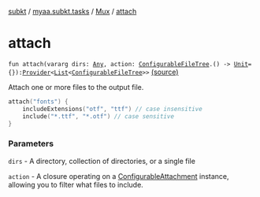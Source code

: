 [subkt](../../index.md) / [myaa.subkt.tasks](../index.md) / [Mux](index.md) / [attach](./attach.md)

# attach

`fun attach(vararg dirs: `[`Any`](https://kotlinlang.org/api/latest/jvm/stdlib/kotlin/-any/index.html)`, action: `[`ConfigurableFileTree`](https://docs.gradle.org/current/javadoc/org/gradle/api/file/ConfigurableFileTree.html)`.() -> `[`Unit`](https://kotlinlang.org/api/latest/jvm/stdlib/kotlin/-unit/index.html)` = {}): `[`Provider`](https://docs.gradle.org/current/javadoc/org/gradle/api/provider/Provider.html)`<`[`List`](https://kotlinlang.org/api/latest/jvm/stdlib/kotlin.collections/-list/index.html)`<`[`ConfigurableFileTree`](https://docs.gradle.org/current/javadoc/org/gradle/api/file/ConfigurableFileTree.html)`>>` [(source)](https://github.com/Myaamori/SubKt/blob/0.1.13/src/main/kotlin/myaa/subkt/tasks/muxtask.kt#L740)

Attach one or more files to the output file.

``` kotlin
attach("fonts") {
    includeExtensions("otf", "ttf") // case insensitive
    include("*.ttf", "*.otf") // case sensitive
}
```

### Parameters

`dirs` - A directory, collection of directories, or a single file

`action` - A closure operating on a [ConfigurableAttachment](#) instance,
allowing you to filter what files to include.
